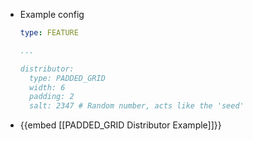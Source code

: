 - Example config
  ```yaml
  type: FEATURE
  
  ...
  
  distributor:
    type: PADDED_GRID
    width: 6
    padding: 2
    salt: 2347 # Random number, acts like the 'seed'
  ```
- {{embed [[PADDED_GRID Distributor Example]]}}